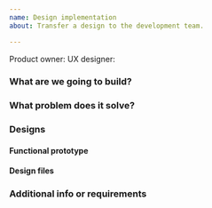```yaml
---
name: Design implementation
about: Transfer a design to the development team.

---
```


Product owner:
UX designer:

### What are we going to build? 
<!-- If there are multiple iterative stages of implementation, describe each iteration separately -->
<!-- Describe the project scope as detailed as possible -->

### What problem does it solve?
<!-- What is the aim of this change? Why are we doing this? -->
<!-- You can copy the problem definition from the corresponding design issue -->

### Designs
#### Functional prototype
<!-- Paste link to functional prototype (in Sketch Cloud) -->

#### Design files
<!-- Paste link to design files (in Sketch Cloud) -->

### Additional info or requirements
